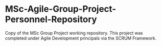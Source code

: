 # MSc-Agile-Group-Project-Personnel-Repository
Copy of the MSc Group Project working repository.  This project was completed under Agile Development principals via the SCRUM Framework.
